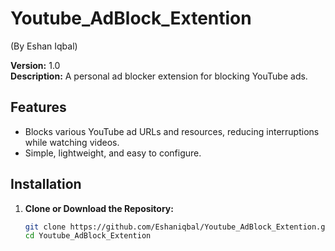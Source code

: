 # Youtube_AdBlock_Extention
(By Eshan Iqbal)

**Version:** 1.0  
**Description:** A personal ad blocker extension for blocking YouTube ads.

## Features

- Blocks various YouTube ad URLs and resources, reducing interruptions while watching videos.
- Simple, lightweight, and easy to configure.

## Installation

1. **Clone or Download the Repository:**
   ```bash
   git clone https://github.com/Eshaniqbal/Youtube_AdBlock_Extention.git
   cd Youtube_AdBlock_Extention
